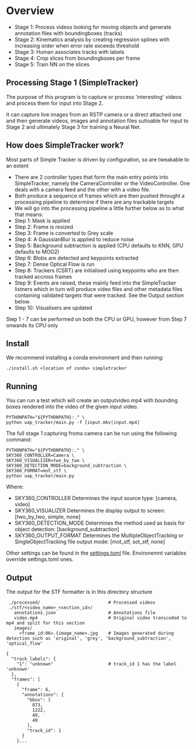 # Overview

* Stage 1: Process videos looking for moving objects and generate annotation files with boundingboxes (tracks)
* Stage 2: Kinematics analysis by creating regression splines with increasing order when error rate exceeds threshold
* Stage 3: Human associates tracks with labels
* Stage 4: Crop slices from boundingboxes per frame
* Stage 5: Train NN on the slices

## Processing Stage 1 (SimpleTracker)

The purpose of this program is to capture or process 'interesting' videos and process them for input into Stage 2.

It can capture live images from an RSTP camera or a direct attached one and then generate videos, images and annotation files sutioable for input to Stage 2 and ultimately Stage 3 for training a Neural Net.

## How does SimpleTracker work?

Most parts of Simple Tracker is driven by configuration, so are tweakable to an extent

* There are 2 controller types that form the main entry points into SimpleTracker, namely the CameraController or the VideoController. One deals with a camera feed and the other with a video file.
* Both produce a sequence of frames which are then pushed throught a processing pipeline to determine if there are any trackable targets
* We will go into the processing pipeline a little further below as to what that means:
* Step 1: Mask is applied
* Step 2: Frame is resized
* Step 3: Frame is converted to Grey scale
* Step 4: A GaussianBlur is applied to reduce noise
* Step 5: Background subtraction is applied (CPU defaults to KNN, GPU defaults to MOG2)
* Step 6: Blobs are detected and keypoints extracted
* Step 7: Dense Optical Flow is run
* Step 8: Trackers (CSRT) are initialised using keypoints who are then tracked accross frames
* Step 9: Events are raised, these mainly feed into the SimpleTracker listners which in turn will produce video files and other metadata files containing validated targets that were tracked. See the Output section below.
* Step 10: Visualisers are updated

Step 1 - 7 can be performed on both the CPU or GPU, however from Step 7 onwards its CPU only

## Install

We recommend installing a conda environment and then running:

```./install.sh <location of conda> simpletracker```

## Running

You can run a test which will create an outputvideo.mp4 with bounding boxes rendered into the video of the given input video.

```
PYTHONPATH="${PYTHONPATH}:." \
python uap_tracker/main.py -f [input.mkv|input.mp4]
```

The full stage 1 capturing froma camera can be run using the following command:

```
PYTHONPATH="${PYTHONPATH}:." \
SKY360_CONTROLLER=Camera \
SKY360_VISUALIZER=two_by_two \
SKY360_DETECTION_MODE=background_subtraction \
SKY360_FORMAT=mot_stf \
python uap_tracker/main.py
```

Where:

* SKY360_CONTROLLER Determines the input source type: \[camera, video\] 
* SKY360_VISUALIZER Determines the display output to screen: [two_by_two, simple, none] 
* SKY360_DETECTION_MODE Determines the method used as basis for object detection: [background_subtraction]
* SKY360_OUTPUT_FORMAT Determines the MultipleObjectTracking or SingleObjectTracking file output mode: [mot_stf, sot_stf, none] 

Other settings can be found in the [settings.toml](https://github.com/Sky360-Repository/simpletracker/blob/master/settings.toml) file. Environemnt variables override settings.toml ones.

## Output

The output for the STF formatter is in this directory structure

```
 ./processed/                          # Processed videos
 ./stf/<video_name>_<section_id>/
   annotations.json                    # Annotations file
   video.mp4                           # Original video transcoded to mp4 and split for this section
   images/       
     <frame_id:06>.{image_name>.jpg    # Images generated during detection such as 'original', 'grey', 'background_subtraction', 'optical_flow'
```

```
{
  "track_labels": {
    "1": "unknown"                     # track_id 1 has the label 'unknown'
  },
  "frames": [
    {
      "frame": 6,
      "annotations": {
        "bbox": [
          873,
          1222,
          49,
          49
        ],
        "track_id": 1
      }
    }...
```
